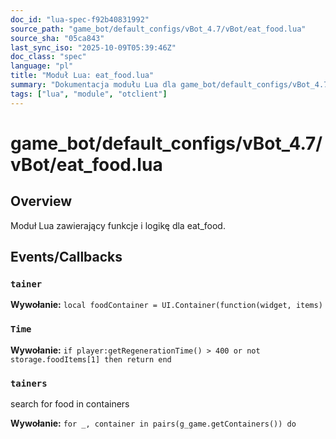 ```yaml
---
doc_id: "lua-spec-f92b40831992"
source_path: "game_bot/default_configs/vBot_4.7/vBot/eat_food.lua"
source_sha: "05ca843"
last_sync_iso: "2025-10-09T05:39:46Z"
doc_class: "spec"
language: "pl"
title: "Moduł Lua: eat_food.lua"
summary: "Dokumentacja modułu Lua dla game_bot/default_configs/vBot_4.7/vBot/eat_food.lua"
tags: ["lua", "module", "otclient"]
---
```


# game_bot/default_configs/vBot_4.7/vBot/eat_food.lua

## Overview

Moduł Lua zawierający funkcje i logikę dla eat_food.

## Events/Callbacks

### `tainer`

**Wywołanie:** `local foodContainer = UI.Container(function(widget, items)`

### `Time`

**Wywołanie:** `if player:getRegenerationTime() > 400 or not storage.foodItems[1] then return end`

### `tainers`

search for food in containers

**Wywołanie:** `for _, container in pairs(g_game.getContainers()) do`

